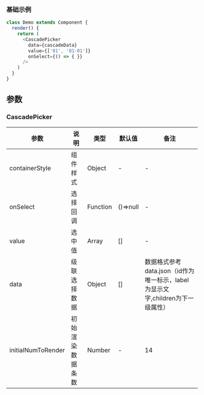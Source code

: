 <!--
title: CascadePicker 级联选择
sort: 1
-->

### 基础示例

<!--DemoStart--> 
```js
class Demo extends Component {
  render() {
    return (
      <CascadePicker
        data={cascadeData}
        value={['01', '01-01']}
        onSelect={() => { }}
      />
    )
  }
}
```
<!--End-->

## 参数

### CascadePicker

| 参数 | 说明 | 类型 | 默认值| 备注 |
|------|------|-----|------|------|
| containerStyle | 组件样式 | Object | - | - |
| onSelect | 选择回调 | Function | ()=>null | - |
| value | 选中值 | Array | [] | - |
| data | 级联选择数据 | Object | [] | 数据格式参考data.json（id作为唯一标示，label为显示文字,children为下一级属性） |
| initialNumToRender | 初始渲染数据条数 | Number | - | 14 |
